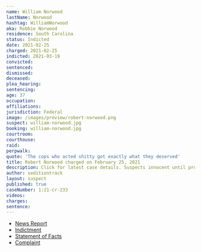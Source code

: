 ```yaml
---
name: William Norwood
lastName: Norwood
hashtag: WilliamNorwood
aka: Robbie Norwood
residence: South Carolina
status: Indicted
date: 2021-02-25
charged: 2021-02-25
indicted: 2021-03-19
convicted: 
sentenced: 
dismissed: 
deceased:
plea_hearing:
sentencing:
age: 37
occupation:
affiliations:
jurisdiction: Federal
image: /images/preview/robert-norwood.png
suspect: william-norwood.jpg
booking: william-norwood.jpg
courtroom:
courthouse:
raid:
perpwalk:
quote: 'The cops who acted shitty got exactly what they deserved'
title: Robert Norwood charged on February 25, 2021
description: Click for latest case details. Suspects innocent until proven guilty.
author: seditiontrack
layout: suspect
published: true
caseNumber: 1:21-cr-233
videos:
charges:
sentence:
---
```

- [News Report](https://www.nbcnews.com/news/us-news/south-carolina-man-charged-capitol-riot-bragged-he-dressed-antifa-n1259298)
- [Indictment](https://www.justice.gov/usao-dc/case-multi-defendant/file/1378266/download)
- [Statement of Facts](https://www.justice.gov/usao-dc/case-multi-defendant/file/1379061/download)
- [Complaint](https://www.justice.gov/usao-dc/case-multi-defendant/file/1379066/download)
